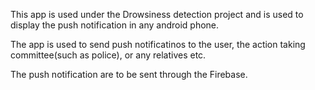 This app is used under the Drowsiness detection project and is used to display the push notification in any android phone.

The app is used to send push notificatinos to the user, the action taking committee(such as police), or any relatives etc. 

The push notification are to be sent through the Firebase.
